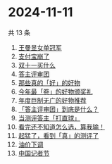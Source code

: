 # 2024-11-11

共 13 条

<!-- BEGIN -->
<!-- 最后更新时间 Mon Nov 11 2024 19:11:34 GMT+0800 (China Standard Time) -->

1. [王曼昱女单冠军](https://www.zhihu.com/search?q=%E7%8E%8B%E6%9B%BC%E6%98%B1%E5%A5%B3%E5%8D%95%E5%86%A0%E5%86%9B)
1. [支付宝崩了](https://www.zhihu.com/search?q=%E6%94%AF%E4%BB%98%E5%AE%9D%E5%B4%A9%E4%BA%86)
1. [双十一买什么](https://www.zhihu.com/search?q=%E5%8F%8C%E5%8D%81%E4%B8%80%E4%B9%B0%E4%BB%80%E4%B9%88)
1. [答主评审团](https://www.zhihu.com/search?q=%E7%AD%94%E4%B8%BB%E8%AF%84%E5%AE%A1%E5%9B%A2)
1. [那些真的「好」的好物](https://www.zhihu.com/search?q=%E9%82%A3%E4%BA%9B%E7%9C%9F%E7%9A%84%E3%80%8C%E5%A5%BD%E3%80%8D%E7%9A%84%E5%A5%BD%E7%89%A9)
1. [今年最「卷」的好物颁奖礼](https://www.zhihu.com/search?q=%E4%BB%8A%E5%B9%B4%E6%9C%80%E3%80%8C%E5%8D%B7%E3%80%8D%E7%9A%84%E5%A5%BD%E7%89%A9%E9%A2%81%E5%A5%96%E7%A4%BC)
1. [年度巨制无广的好物推荐](https://www.zhihu.com/search?q=%E5%B9%B4%E5%BA%A6%E5%B7%A8%E5%88%B6%E6%97%A0%E5%B9%BF%E7%9A%84%E5%A5%BD%E7%89%A9%E6%8E%A8%E8%8D%90)
1. [「答主评审团」到底是什么？](https://www.zhihu.com/search?q=%E3%80%8C%E7%AD%94%E4%B8%BB%E8%AF%84%E5%AE%A1%E5%9B%A2%E3%80%8D%E5%88%B0%E5%BA%95%E6%98%AF%E4%BB%80%E4%B9%88%EF%BC%9F)
1. [当测评答主「打直球」](https://www.zhihu.com/search?q=%E5%BD%93%E6%B5%8B%E8%AF%84%E7%AD%94%E4%B8%BB%E3%80%8C%E6%89%93%E7%9B%B4%E7%90%83%E3%80%8D)
1. [看完还不知道怎么选，算我输！](https://www.zhihu.com/search?q=%E7%9C%8B%E5%AE%8C%E8%BF%98%E4%B8%8D%E7%9F%A5%E9%81%93%E6%80%8E%E4%B9%88%E9%80%89%EF%BC%8C%E7%AE%97%E6%88%91%E8%BE%93%EF%BC%81)
1. [起猛了，看到「真」的测评了](https://www.zhihu.com/search?q=%E8%B5%B7%E7%8C%9B%E4%BA%86%EF%BC%8C%E7%9C%8B%E5%88%B0%E3%80%8C%E7%9C%9F%E3%80%8D%E7%9A%84%E6%B5%8B%E8%AF%84%E4%BA%86)
1. [油价下调](https://www.zhihu.com/search?q=%E6%B2%B9%E4%BB%B7%E4%B8%8B%E8%B0%83)
1. [中国记者节](https://www.zhihu.com/search?q=%E4%B8%AD%E5%9B%BD%E8%AE%B0%E8%80%85%E8%8A%82)

<!-- END -->
